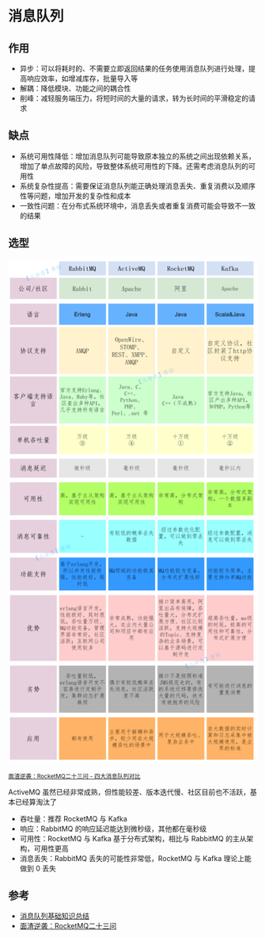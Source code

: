 # 消息队列

## 作用

- 异步：可以将耗时的、不需要立即返回结果的任务使用消息队列进行处理，提高响应效率，如增减库存，批量导入等
- 解耦：降低模块、功能之间的耦合性
- 削峰：减轻服务端压力，将短时间的大量的请求，转为长时间的平滑稳定的请求

## 缺点

- 系统可用性降低：增加消息队列可能导致原本独立的系统之间出现依赖关系，增加了单点故障的风险，导致整体系统可用性的下降。还需考虑消息队列的可用性
- 系统复杂性提高：需要保证消息队列能正确处理消息丢失、重复消费以及顺序性等问题，增加开发的复杂性和成本
- 一致性问题：在分布式系统环境中，消息丢失或者重复消费可能会导致不一致的结果

## 选型

![](./md.assets/mq.png)

<small>[面渣逆袭：RocketMQ二十三问 - 四大消息队列对比](https://mp.weixin.qq.com/s?__biz=MzkwODE5ODM0Ng==&mid=2247490996&idx=1&sn=ba9558574d71979aa689a710c28c7e0e&chksm=c0ccf511f7bb7c07f23d6593e0792cae5dcc9fd003bc4b92f590199b470133ae32fa4025ec39&scene=178&cur_album_id=2041709347461709827#rd)</small>

ActiveMQ 虽然已经非常成熟，但性能较差、版本迭代慢、社区目前也不活跃，基本已经算淘汰了

- 吞吐量：推荐 RocketMQ 与 Kafka
- 响应：RabbitMQ 的响应延迟能达到微秒级，其他都在毫秒级
- 可用性：RocketMQ 与 Kafka 基于分布式架构，相比与 RabbitMQ 的主从架构，可用性更高
- 消息丢失：RabbitMQ 丢失的可能性非常低，RocketMQ 与 Kafka 理论上能做到 0 丢失

## 参考

- [消息队列基础知识总结](https://javaguide.cn/high-performance/message-queue/message-queue.html)
- [面渣逆袭：RocketMQ二十三问](https://mp.weixin.qq.com/s?__biz=MzkwODE5ODM0Ng==&mid=2247490996&idx=1&sn=ba9558574d71979aa689a710c28c7e0e&chksm=c0ccf511f7bb7c07f23d6593e0792cae5dcc9fd003bc4b92f590199b470133ae32fa4025ec39&scene=178&cur_album_id=2041709347461709827#rd)
